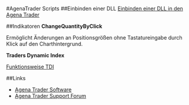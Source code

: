 #AgenaTrader Scripts 
##Einbinden einer DLL
[Einbinden einer DLL in den Agena Trader](https://github.com/simonpucher/AgenaTrader/tree/master/AgenaTraderDLL)

##Indikatoren
**ChangeQuantityByClick**

Ermöglicht Änderungen an Positionsgrößen ohne Tastatureingabe durch Klick auf den Charthintergrund.

**Traders Dynamic Index**

[Funktionsweise TDI](http://www.earnforex.com/metatrader-indicators/Traders-Dynamic-Index/)




##Links
- [Agena Trader Software](http://www.tradeescort.com)
- [Agena Trader Support Forum](http://www.tradeescort.com/phpbb_de/)
